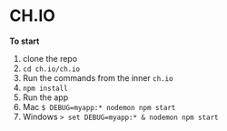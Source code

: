# CH.IO

**To start**

1. clone the repo
1. `cd ch.io/ch.io`
  1. Run the commands from the inner `ch.io`
1. `npm install`
1. Run the app
  1. Mac `$ DEBUG=myapp:* nodemon npm start  `
  1. Windows `> set DEBUG=myapp:* & nodemon npm start`
